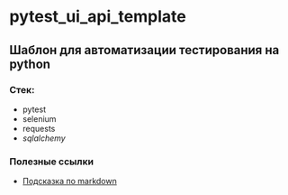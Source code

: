 # pytest_ui_api_template

## Шаблон для автоматизации тестирования на python

### Стек:
- pytest
- selenium
- requests
- _sqlalchemy_


### Полезные ссылки
- [Подсказка по markdown](https://www.markdownguide.org/cheat-sheet/)